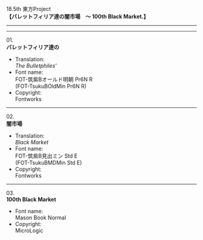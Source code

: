 18.5th 東方Project  
**【バレットフィリア達の闇市場　〜 100th Black Market.】**

---  
---

01\.  
**バレットフィリア達の**  
  - Translation:  
*The Bulletphiles'*
  - Font name:  
FOT-筑紫Bオールド明朝 Pr6N R  
(FOT-TsukuBOldMin Pr6N R)
  - Copyright:  
Fontworks

---

02\.  
**闇市場**
  - Translation:  
*Black Market*
  - Font name:  
FOT-筑紫B見出ミン Std E  
(FOT-TsukuBMDMin Std E)
  - Copyright:  
Fontworks

---

03\.  
**100th Black Market**
  - Font name:  
Mason Book Normal
  - Copyright:  
MicroLogic
